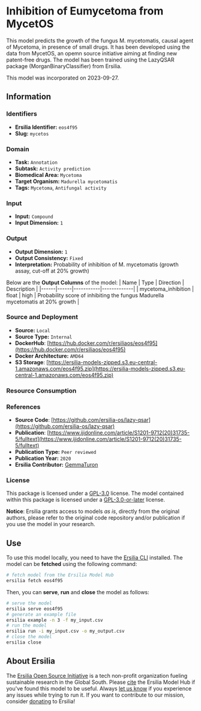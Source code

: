 # Inhibition of Eumycetoma from MycetOS

This model predicts the growth of the fungus M. mycetomatis, causal agent of Mycetoma, in presence of small drugs. It has been developed using the data from MycetOS, an opemn source initiative aiming at finding new patent-free drugs. The model has been trained using the LazyQSAR package (MorganBinaryClassifier) from Ersilia.

This model was incorporated on 2023-09-27.

## Information
### Identifiers
- **Ersilia Identifier:** `eos4f95`
- **Slug:** `mycetos`

### Domain
- **Task:** `Annotation`
- **Subtask:** `Activity prediction`
- **Biomedical Area:** `Mycetoma`
- **Target Organism:** `Madurella mycetomatis`
- **Tags:** `Mycetoma`, `Antifungal activity`

### Input
- **Input:** `Compound`
- **Input Dimension:** `1`

### Output
- **Output Dimension:** `1`
- **Output Consistency:** `Fixed`
- **Interpretation:** Probability of inhibition of M. mycetomatis (growth assay, cut-off at 20% growth)

Below are the **Output Columns** of the model:
| Name | Type | Direction | Description |
|------|------|-----------|-------------|
| mycetoma_inhibition | float | high | Probability score of inhibiting the fungus Madurella mycetomatis at 20% growth |


### Source and Deployment
- **Source:** `Local`
- **Source Type:** `Internal`
- **DockerHub**: [https://hub.docker.com/r/ersiliaos/eos4f95](https://hub.docker.com/r/ersiliaos/eos4f95)
- **Docker Architecture:** `AMD64`
- **S3 Storage**: [https://ersilia-models-zipped.s3.eu-central-1.amazonaws.com/eos4f95.zip](https://ersilia-models-zipped.s3.eu-central-1.amazonaws.com/eos4f95.zip)

### Resource Consumption


### References
- **Source Code**: [https://github.com/ersilia-os/lazy-qsar](https://github.com/ersilia-os/lazy-qsar)
- **Publication**: [https://www.ijidonline.com/article/S1201-9712(20)31735-5/fulltext](https://www.ijidonline.com/article/S1201-9712(20)31735-5/fulltext)
- **Publication Type:** `Peer reviewed`
- **Publication Year:** `2020`
- **Ersilia Contributor:** [GemmaTuron](https://github.com/GemmaTuron)

### License
This package is licensed under a [GPL-3.0](https://github.com/ersilia-os/ersilia/blob/master/LICENSE) license. The model contained within this package is licensed under a [GPL-3.0-or-later](LICENSE) license.

**Notice**: Ersilia grants access to models _as is_, directly from the original authors, please refer to the original code repository and/or publication if you use the model in your research.


## Use
To use this model locally, you need to have the [Ersilia CLI](https://github.com/ersilia-os/ersilia) installed.
The model can be **fetched** using the following command:
```bash
# fetch model from the Ersilia Model Hub
ersilia fetch eos4f95
```
Then, you can **serve**, **run** and **close** the model as follows:
```bash
# serve the model
ersilia serve eos4f95
# generate an example file
ersilia example -n 3 -f my_input.csv
# run the model
ersilia run -i my_input.csv -o my_output.csv
# close the model
ersilia close
```

## About Ersilia
The [Ersilia Open Source Initiative](https://ersilia.io) is a tech non-profit organization fueling sustainable research in the Global South.
Please [cite](https://github.com/ersilia-os/ersilia/blob/master/CITATION.cff) the Ersilia Model Hub if you've found this model to be useful. Always [let us know](https://github.com/ersilia-os/ersilia/issues) if you experience any issues while trying to run it.
If you want to contribute to our mission, consider [donating](https://www.ersilia.io/donate) to Ersilia!
